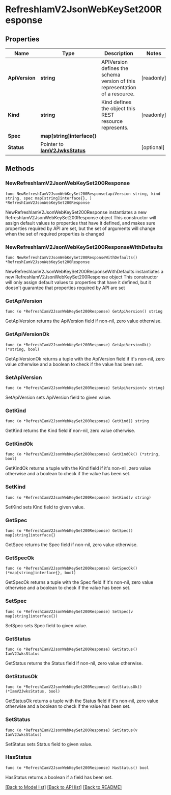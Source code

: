 # RefreshIamV2JsonWebKeySet200Response

## Properties

Name | Type | Description | Notes
------------ | ------------- | ------------- | -------------
**ApiVersion** | **string** | APIVersion defines the schema version of this representation of a resource. | [readonly] 
**Kind** | **string** | Kind defines the object this REST resource represents. | [readonly] 
**Spec** | **map[string]interface{}** |  | 
**Status** | Pointer to [**IamV2JwksStatus**](IamV2JwksStatus.md) |  | [optional] 

## Methods

### NewRefreshIamV2JsonWebKeySet200Response

`func NewRefreshIamV2JsonWebKeySet200Response(apiVersion string, kind string, spec map[string]interface{}, ) *RefreshIamV2JsonWebKeySet200Response`

NewRefreshIamV2JsonWebKeySet200Response instantiates a new RefreshIamV2JsonWebKeySet200Response object
This constructor will assign default values to properties that have it defined,
and makes sure properties required by API are set, but the set of arguments
will change when the set of required properties is changed

### NewRefreshIamV2JsonWebKeySet200ResponseWithDefaults

`func NewRefreshIamV2JsonWebKeySet200ResponseWithDefaults() *RefreshIamV2JsonWebKeySet200Response`

NewRefreshIamV2JsonWebKeySet200ResponseWithDefaults instantiates a new RefreshIamV2JsonWebKeySet200Response object
This constructor will only assign default values to properties that have it defined,
but it doesn't guarantee that properties required by API are set

### GetApiVersion

`func (o *RefreshIamV2JsonWebKeySet200Response) GetApiVersion() string`

GetApiVersion returns the ApiVersion field if non-nil, zero value otherwise.

### GetApiVersionOk

`func (o *RefreshIamV2JsonWebKeySet200Response) GetApiVersionOk() (*string, bool)`

GetApiVersionOk returns a tuple with the ApiVersion field if it's non-nil, zero value otherwise
and a boolean to check if the value has been set.

### SetApiVersion

`func (o *RefreshIamV2JsonWebKeySet200Response) SetApiVersion(v string)`

SetApiVersion sets ApiVersion field to given value.


### GetKind

`func (o *RefreshIamV2JsonWebKeySet200Response) GetKind() string`

GetKind returns the Kind field if non-nil, zero value otherwise.

### GetKindOk

`func (o *RefreshIamV2JsonWebKeySet200Response) GetKindOk() (*string, bool)`

GetKindOk returns a tuple with the Kind field if it's non-nil, zero value otherwise
and a boolean to check if the value has been set.

### SetKind

`func (o *RefreshIamV2JsonWebKeySet200Response) SetKind(v string)`

SetKind sets Kind field to given value.


### GetSpec

`func (o *RefreshIamV2JsonWebKeySet200Response) GetSpec() map[string]interface{}`

GetSpec returns the Spec field if non-nil, zero value otherwise.

### GetSpecOk

`func (o *RefreshIamV2JsonWebKeySet200Response) GetSpecOk() (*map[string]interface{}, bool)`

GetSpecOk returns a tuple with the Spec field if it's non-nil, zero value otherwise
and a boolean to check if the value has been set.

### SetSpec

`func (o *RefreshIamV2JsonWebKeySet200Response) SetSpec(v map[string]interface{})`

SetSpec sets Spec field to given value.


### GetStatus

`func (o *RefreshIamV2JsonWebKeySet200Response) GetStatus() IamV2JwksStatus`

GetStatus returns the Status field if non-nil, zero value otherwise.

### GetStatusOk

`func (o *RefreshIamV2JsonWebKeySet200Response) GetStatusOk() (*IamV2JwksStatus, bool)`

GetStatusOk returns a tuple with the Status field if it's non-nil, zero value otherwise
and a boolean to check if the value has been set.

### SetStatus

`func (o *RefreshIamV2JsonWebKeySet200Response) SetStatus(v IamV2JwksStatus)`

SetStatus sets Status field to given value.

### HasStatus

`func (o *RefreshIamV2JsonWebKeySet200Response) HasStatus() bool`

HasStatus returns a boolean if a field has been set.


[[Back to Model list]](../README.md#documentation-for-models) [[Back to API list]](../README.md#documentation-for-api-endpoints) [[Back to README]](../README.md)


